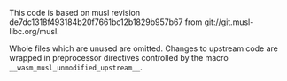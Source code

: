 This code is based on musl revision de7dc1318f493184b20f7661bc12b1829b957b67
from git://git.musl-libc.org/musl.

Whole files which are unused are omitted. Changes to upstream code are wrapped
in preprocessor directives controlled by the macro `__wasm_musl_unmodified_upstream__`.
